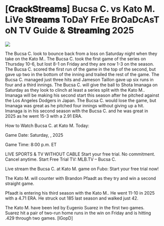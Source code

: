 # [𝐂𝐫𝐚𝐜𝐤𝐒𝐭𝐫𝐞𝐚𝐦𝐬] Bucsa C. vs Kato M. LiVe 𝐒𝐭𝐫𝐞𝐚𝐦𝐬 ToDaY FrEe BrOaDcAsT oN TV Guide & 𝐒𝐭𝐫𝐞𝐚𝐦𝐢𝐧𝐠  2025  
  
  
[![](https://i.imgur.com/qSNzIqt.png)](https://movie.rssnews.media/kJjsWQK.php)  
  
The Bucsa C. look to bounce back from a loss on Saturday night when they take on the Kato M.. The Bucsa C. took the first game of the series on Thursday 10-6, but lost 8-1 on Friday and they are now 1-3 on the season. The Bucsa C. scored the first run of the game in the top of the second, but gave up two in the bottom of the inning and trailed the rest of the game. The Bucsa C. managed just three hits and Jameson Taillon gave up six runs in four and a third innings. The Bucsa C. will give the ball to Shota Imanaga on Saturday as they look to clinch at least a series split with the Kato M.. Imanaga will be making his second start this season after he pitched against the Los Angeles Dodgers in Japan. The Bucsa C. would lose the game, but Imanaga was great as he pitched four innings without giving up a hit. Imanaga is in his second season with the Bucsa C. and he was great in 2025 as he went 15-3 with a 2.91 ERA.

How to Watch Bucsa C. at Kato M. Today:

Game Date: Saturday, , 2025

Game Time: 8:00 p.m. ET

LIVE SPORTS & TV WITHOUT CABLE
Start your free trial. No commitment. Cancel anytime.
Start Free Trial
TV: MLB.TV – Bucsa C.

Live stream the Bucsa C. at Kato M. game on Fubo: Start your free trial now!

The Kato M. will counter with Brandon Pfaadt as they try and win a second straight game.

Pfaadt is entering his third season with the Kato M.. He went 11-10 in 2025 with a 4.71 ERA. He struck out 185 last season and walked just 42.

The Kato M. have been led by Eugenio Suarez in the first two games. Suarez hit a pair of two-run home runs in the win on Friday and is hitting .429 through two games. [lGopD]
